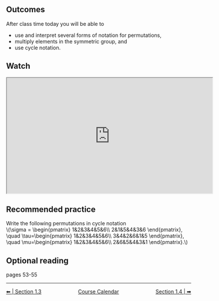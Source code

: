 ## Outcomes
After class time today you will be able to

* use and interpret several forms of notation for permutations,
* multiply elements in the symmetric group, and
* use cycle notation.
## Watch
<iframe title="embedded content" src="https://www.youtube.com/embed/MpKG6FmcIHk" width="560" height="315" allowfullscreen="allowfullscreen" allow="accelerometer; autoplay; clipboard-write; encrypted-media; gyroscope; picture-in-picture"></iframe>

## Recommended practice
Write the following permutations in cycle notation<br>
\\(\sigma = \begin{pmatrix}
    1&2&3&4&5&6\\\\
    2&1&5&4&3&6
  \end{pmatrix},
  \quad
  \tau=\begin{pmatrix}
    1&2&3&4&5&6\\\\
    3&4&2&6&1&5
  \end{pmatrix},
  \quad
  \mu=\begin{pmatrix}
    1&2&3&4&5&6\\\\
    2&6&5&4&3&1
  \end{pmatrix}.\\)

## Optional reading
pages 53-55

 
<hr class="dashed double-spacing">

<div class = "justify" style="display:flex;justify-content:space-between;">
    <div sytle="align:left">
        <a class="btn info" href="page:📓 Section 1.3 Part 2">⬅ | Section 1.3</a>
    </div>
    <div style="align:center">
        <a class="btn warning" href="page:📅 Full Course Schedule - Subject to Change">Course Calendar</a>
    </div>
    <div style="align:right">
        <a class="btn info" href="page:📓 Section 1.4 Part 2">Section 1.4 | ➡</a>
    </div>
</div>